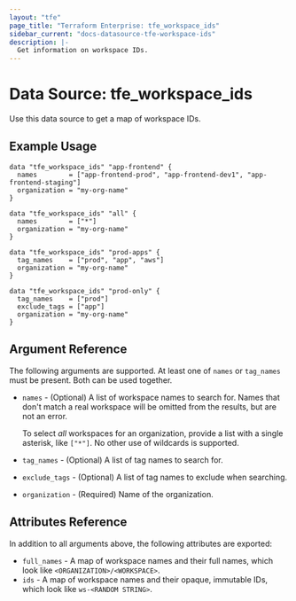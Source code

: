 ```yaml
---
layout: "tfe"
page_title: "Terraform Enterprise: tfe_workspace_ids"
sidebar_current: "docs-datasource-tfe-workspace-ids"
description: |-
  Get information on workspace IDs.
---
```


# Data Source: tfe_workspace_ids

Use this data source to get a map of workspace IDs.

## Example Usage

```hcl
data "tfe_workspace_ids" "app-frontend" {
  names        = ["app-frontend-prod", "app-frontend-dev1", "app-frontend-staging"]
  organization = "my-org-name"
}

data "tfe_workspace_ids" "all" {
  names        = ["*"]
  organization = "my-org-name"
}

data "tfe_workspace_ids" "prod-apps" {
  tag_names    = ["prod", "app", "aws"]
  organization = "my-org-name"
}

data "tfe_workspace_ids" "prod-only" {
  tag_names    = ["prod"]
  exclude_tags = ["app"]
  organization = "my-org-name"
}
```

## Argument Reference

The following arguments are supported. At least one of `names` or `tag_names` must be present. Both can be used together.

* `names` - (Optional) A list of workspace names to search for. Names that don't
  match a real workspace will be omitted from the results, but are not an error.

    To select _all_ workspaces for an organization, provide a list with a single
    asterisk, like `["*"]`. No other use of wildcards is supported.
* `tag_names` - (Optional) A list of tag names to search for.
* `exclude_tags` - (Optional) A list of tag names to exclude when searching.
* `organization` - (Required) Name of the organization.

## Attributes Reference

In addition to all arguments above, the following attributes are exported:

* `full_names` - A map of workspace names and their full names, which look like `<ORGANIZATION>/<WORKSPACE>`.
* `ids` - A map of workspace names and their opaque, immutable IDs, which look like `ws-<RANDOM STRING>`.
